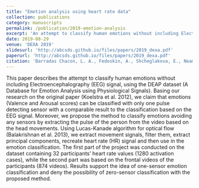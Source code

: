 ```yaml
---
title: "Emotion analysis using heart rate data"
collection: publications
category: manuscripts
permalink: /publication/2019-emotion-analysis
excerpt: 'An attempt to classify human emotions without including Electroencephalography (EEG) signal, using the DEAP dataset (A Database for Emotion Analysis using Physiological Signals).'
date: 2019-08-29
venue: 'DEXA 2019'
slidesurl: 'http://abcsds.github.io/files/papers/2019_dexa.pdf'
paperurl: 'http://abcsds.github.io/files/papers/2019_dexa.pdf'
citation: 'Barradas Chacon, L. A., Fedoskin, A., Shcheglakova, E., Neamsup, S., & Rashed, A. (2019). Emotion analysis using heart rate data. In Database and Expert Systems Applications: DEXA 2019 International Workshops BIOKDD, IWCFS, MLKgraphs and TIR, Linz, Austria, August 26–29, 2019, Proceedings 30 (pp. 147-154). Springer International Publishing.'
---
```


This paper describes the attempt to classify human emotions without including Electroencephalography (EEG) signal, using the DEAP dataset (A Database for Emotion Analysis using Physiological Signals). Basing our research on the original paper (Koelstra et al. 2012), we claim that emotions (Valence and Arousal scores) can be classified with only one pulse detecting sensor with a comparable result to the classification based on the EEG signal. Moreover, we propose the method to classify emotions avoiding any sensors by extracting the pulse of the person from the video based on the head movements. Using Lucas-Kanade algorithm for optical flow (Balakrishnan et al. 2013), we extract movement signals, filter them, extract principal components, recreate heart rate (HR) signal and then use in the emotion classification. The first part of the project was conducted on the dataset containing 32 participants’ heart rate values (1280 activation cases), while the second part was based on the frontal videos of the participants (874 videos). Results support the idea of one-sensor emotion classification and deny the possibility of zero-sensor classification with the proposed method.